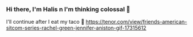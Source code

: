 ### Hi there, I'm Halis n I'm thinking colossal 🤔

I'll continue after I eat my taco 🌮 https://tenor.com/view/friends-american-sitcom-series-rachel-green-jennifer-aniston-gif-17315612

<!--
**halisuyanik/halisuyanik** is a ✨ _special_ ✨ repository because its `README.md` (this file) appears on your GitHub profile.

Here are some ideas to get you started:

- 🔭 I’m currently working on ...
- 🌱 I’m currently learning ...
- 👯 I’m looking to collaborate on ...
- 🤔 I’m looking for help with ...
- 💬 Ask me about ...
- 📫 How to reach me: ...
- 😄 Pronouns: ...
- ⚡ Fun fact: ...
-->

